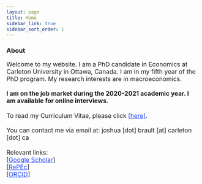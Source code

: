 ```yaml
---
layout: page
title: Home
sidebar_link: true
sidebar_sort_order: 1
---
```

### About
<font size="3">
<p style="line-height:1.2">
Welcome to my website. I am a PhD candidate in Economics at Carleton University in Ottawa, Canada. I am in my fifth year of the PhD program. My research interests are in macroeconomics.
<br>
<br>
<b> I am on the job market during the 2020-2021 academic year. I am available for online interviews. </b>
<br>
<br>
To read my Curriculum Vitae, please click <a href="https://braultjosh.github.io/pdfs/brault_cv_jobmarket.pdf" style="color:#1F45FC" target="blank">[here]</a>.
<br>
<br>
You can contact me via email at: joshua [dot] brault [at] carleton [dot] ca
<br>
<br>
Relevant links:
<br>
[<a href="https://scholar.google.com/citations?user=wceJQW4AAAAJ&hl=en&oi=ao" style="color:#1F45FC">Google Scholar</a>]
<br>
[<a href="https://ideas.repec.org/f/pbr735.html" style="color:#1F45FC">RePEc</a>]
<br>
[<a href="https://orcid.org/0000-0001-7286-3495" style="color:#1F45FC">ORCID</a>]
</p>
